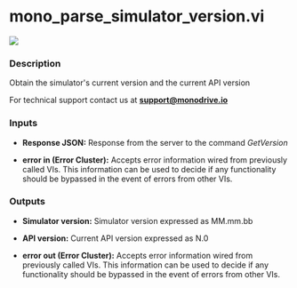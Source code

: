 # mono_parse_simulator_version.vi

<p class="img_container">
<img class="lg_img" src="../mono_parse_simulator_version.png"/>
</p>

### Description

Obtain the  simulator's current version and  the current API version

For technical support contact us at <b>support@monodrive.io</b> 
 

### Inputs

- **Response JSON:**  Response from the server to the command *GetVersion*
 

- **error in (Error Cluster):** Accepts error information wired from previously called VIs. This information can be used to decide if any functionality should be bypassed in the event of errors from other VIs. 

### Outputs

- **Simulator version:**  Simulator version expressed as MM.mm.bb 
 

- **API version:**  Current API version expressed as N.0
 

- **error out (Error Cluster):** Accepts error information wired from previously called VIs. This information can be used to decide if any functionality should be bypassed in the event of errors from other VIs. 

<p>&nbsp;</p>

